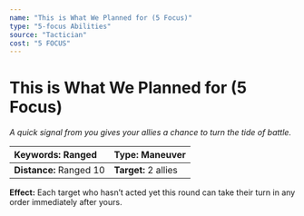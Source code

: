 ```yaml
---
name: "This is What We Planned for (5 Focus)"
type: "5-focus Abilities"
source: "Tactician"
cost: "5 FOCUS"
---
```


# This is What We Planned for (5 Focus)

*A quick signal from you gives your allies a chance to turn the tide of battle.*

| **Keywords:** Ranged | **Type:** Maneuver |
| :-- | :-- |
| **Distance:** Ranged 10 | **Target:** 2 allies |

**Effect:** Each target who hasn’t acted yet this round can take their turn in any order immediately after yours.
